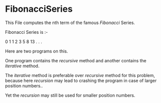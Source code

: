 # FibonacciSeries

This File computes the nth term of the famous *Fibonacci* Series.

Fibonacci Series is :-

0 1 1 2 3 5 8 13 . . .

Here are two programs on this.

One program contains the *recursive* method and another contains the *iterative* method.

The *iterative* method is preferable over *recursive* method for this problem, because here *recursion* may lead to crashing the program in case of larger position numbers..

Yet the *recursion* may still be used for smaller position numbers.
